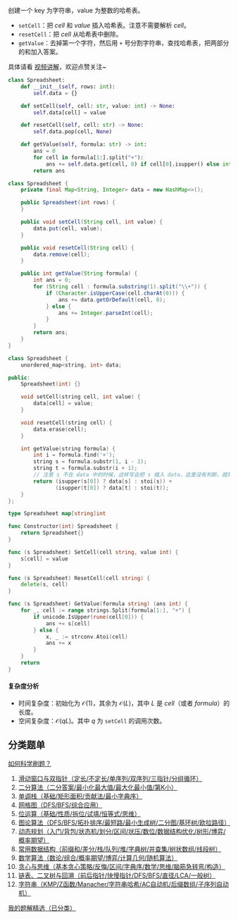创建一个 key 为字符串，value 为整数的哈希表。

- $\texttt{setCell}$：把 $\textit{cell}$ 和 $\textit{value}$ 插入哈希表。注意不需要解析 $\textit{cell}$。
- $\texttt{resetCell}$：把 $\textit{cell}$ 从哈希表中删除。
- $\texttt{getValue}$：去掉第一个字符，然后用 $\texttt{+}$ 号分割字符串，查找哈希表，把两部分的和加入答案。

具体请看 [视频讲解](https://www.bilibili.com/video/BV1i6Q8YUEtN/?t=1m53s)，欢迎点赞关注~

```py [sol-Python3]
class Spreadsheet:
    def __init__(self, rows: int):
        self.data = {}

    def setCell(self, cell: str, value: int) -> None:
        self.data[cell] = value

    def resetCell(self, cell: str) -> None:
        self.data.pop(cell, None)

    def getValue(self, formula: str) -> int:
        ans = 0
        for cell in formula[1:].split("+"):
            ans += self.data.get(cell, 0) if cell[0].isupper() else int(cell)
        return ans
```

```java [sol-Java]
class Spreadsheet {
    private final Map<String, Integer> data = new HashMap<>();

    public Spreadsheet(int rows) {
    }

    public void setCell(String cell, int value) {
        data.put(cell, value);
    }

    public void resetCell(String cell) {
        data.remove(cell);
    }

    public int getValue(String formula) {
        int ans = 0;
        for (String cell : formula.substring(1).split("\\+")) {
            if (Character.isUpperCase(cell.charAt(0))) {
                ans += data.getOrDefault(cell, 0);
            } else {
                ans += Integer.parseInt(cell);
            }
        }
        return ans;
    }
}
```

```cpp [sol-C++]
class Spreadsheet {
    unordered_map<string, int> data;

public:
    Spreadsheet(int) {}

    void setCell(string cell, int value) {
        data[cell] = value;
    }

    void resetCell(string cell) {
        data.erase(cell);
    }

    int getValue(string formula) {
        int i = formula.find('+');
        string s = formula.substr(1, i - 1);
        string t = formula.substr(i + 1);
        // 注意 s 不在 data 中的时候，这样写会把 s 插入 data，这里没有判断，就简单写了
        return (isupper(s[0]) ? data[s] : stoi(s)) +
               (isupper(t[0]) ? data[t] : stoi(t));
    }
};
```

```go [sol-Go]
type Spreadsheet map[string]int

func Constructor(int) Spreadsheet {
	return Spreadsheet{}
}

func (s Spreadsheet) SetCell(cell string, value int) {
	s[cell] = value
}

func (s Spreadsheet) ResetCell(cell string) {
	delete(s, cell)
}

func (s Spreadsheet) GetValue(formula string) (ans int) {
	for _, cell := range strings.Split(formula[1:], "+") {
		if unicode.IsUpper(rune(cell[0])) {
			ans += s[cell]
		} else {
			x, _ := strconv.Atoi(cell)
			ans += x
		}
	}
	return
}
```

#### 复杂度分析

- 时间复杂度：初始化为 $\mathcal{O}(1)$，其余为 $\mathcal{O}(L)$，其中 $L$ 是 $\textit{cell}$（或者 $\textit{formula}$）的长度。
- 空间复杂度：$\mathcal{O}(qL)$。其中 $q$ 为 $\texttt{setCell}$ 的调用次数。

## 分类题单

[如何科学刷题？](https://leetcode.cn/circle/discuss/RvFUtj/)

1. [滑动窗口与双指针（定长/不定长/单序列/双序列/三指针/分组循环）](https://leetcode.cn/circle/discuss/0viNMK/)
2. [二分算法（二分答案/最小化最大值/最大化最小值/第K小）](https://leetcode.cn/circle/discuss/SqopEo/)
3. [单调栈（基础/矩形面积/贡献法/最小字典序）](https://leetcode.cn/circle/discuss/9oZFK9/)
4. [网格图（DFS/BFS/综合应用）](https://leetcode.cn/circle/discuss/YiXPXW/)
5. [位运算（基础/性质/拆位/试填/恒等式/思维）](https://leetcode.cn/circle/discuss/dHn9Vk/)
6. [图论算法（DFS/BFS/拓扑排序/最短路/最小生成树/二分图/基环树/欧拉路径）](https://leetcode.cn/circle/discuss/01LUak/)
7. [动态规划（入门/背包/状态机/划分/区间/状压/数位/数据结构优化/树形/博弈/概率期望）](https://leetcode.cn/circle/discuss/tXLS3i/)
8. [常用数据结构（前缀和/差分/栈/队列/堆/字典树/并查集/树状数组/线段树）](https://leetcode.cn/circle/discuss/mOr1u6/)
9. [数学算法（数论/组合/概率期望/博弈/计算几何/随机算法）](https://leetcode.cn/circle/discuss/IYT3ss/)
10. [贪心与思维（基本贪心策略/反悔/区间/字典序/数学/思维/脑筋急转弯/构造）](https://leetcode.cn/circle/discuss/g6KTKL/)
11. [链表、二叉树与回溯（前后指针/快慢指针/DFS/BFS/直径/LCA/一般树）](https://leetcode.cn/circle/discuss/K0n2gO/)
12. [字符串（KMP/Z函数/Manacher/字符串哈希/AC自动机/后缀数组/子序列自动机）](https://leetcode.cn/circle/discuss/SJFwQI/)

[我的题解精选（已分类）](https://github.com/EndlessCheng/codeforces-go/blob/master/leetcode/SOLUTIONS.md)
